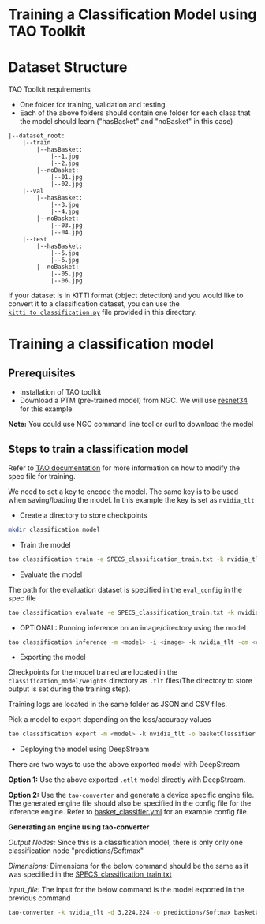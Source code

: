 # Training a Classification Model using TAO Toolkit

# Dataset Structure

TAO Toolkit requirements

* One folder for training, validation and testing
* Each of the above folders should contain one folder for each class that the model should learn ("hasBasket" and "noBasket" in this case)

```
|--dataset_root:
    |--train
        |--hasBasket:
            |--1.jpg
            |--2.jpg
        |--noBasket:
            |--01.jpg
            |--02.jpg
    |--val
        |--hasBasket:
            |--3.jpg
            |--4.jpg
        |--noBasket:
            |--03.jpg
            |--04.jpg
    |--test
        |--hasBasket:
            |--5.jpg
            |--6.jpg
        |--noBasket:
            |--05.jpg
            |--06.jpg
```

If your dataset is in KITTI format (object detection) and you would like to convert it to a classification dataset, you can use the [`kitti_to_classification.py`](kitti_to_classification.py) file provided in this directory.


# Training a classification model

## Prerequisites

* Installation of TAO toolkit
* Download a PTM (pre-trained model) from NGC. We will use [resnet34](https://catalog.ngc.nvidia.com/orgs/nvidia/teams/tao/models/pretrained_detectnet_v2/files) for this example

**Note:** You could use NGC command line tool or curl to download the model

## Steps to train a classification model

Refer to [TAO documentation](https://docs.nvidia.com/tao/tao-toolkit/text/image_classification.html) for more information on how to modify the spec file for training.

We need to set a key to encode the model. The same key is to be used when saving/loading the model. In this example the key is set as `nvidia_tlt`

* Create a directory to store checkpoints

```bash
mkdir classification_model
```

* Train the model

```bash
tao classification train -e SPECS_classification_train.txt -k nvidia_tlt -r classification_model
```

* Evaluate the model

The path for the evaluation dataset is specified in the `eval_config` in the spec file

```bash
tao classification evaluate -e SPECS_classification_train.txt -k nvidia_tlt
```

* OPTIONAL: Running inference on an image/directory using the model

```bash
tao classification inference -m <model> -i <image> -k nvidia_tlt -cm <classmap> -e SPECS_classification_train.txt
```

* Exporting the model

Checkpoints for the model trained are located in the `classification_model/weights` directory as `.tlt` files(The directory to store output is set during the training step).

Training logs are located in the same folder as JSON and CSV files.

Pick a model to export depending on the loss/accuracy values

```bash
tao classification export -m <model> -k nvidia_tlt -o basketClassifier.etlt
```

* Deploying the model using DeepStream

There are two ways to use the above exported model with DeepStream

**Option 1:** Use the above exported `.etlt` model directly with DeepStream.

**Option 2:** Use the `tao-converter` and generate a device specific engine file. The generated engine file should also be specified in the config file for the inference engine. Refer to [basket_classifier.yml](../configs/basket_classifier.yml) for an example config file.

**Generating an engine using tao-converter**

*Output Nodes:* Since this is a classification model, there is only only one classification node "predictions/Softmax"

*Dimensions:* Dimensions for the below command should be the same as it was specified in the [SPECS_classification_train.txt](./SPECS_classification_train.txt)

*input_file:* The input for the below command is the model exported in the previous command

```bash
tao-converter -k nvidia_tlt -d 3,224,224 -o predictions/Softmax basketClassifier.etlt
```